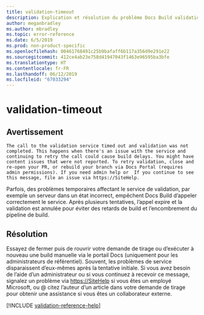 ```yaml
---
title: validation-timeout
description: Explication et résolution du problème Docs Build validation-timeout
author: meganbradley
ms.author: mbradley
ms.topic: error-reference
ms.date: 6/5/2019
ms.prod: non-product-specific
ms.openlocfilehash: 00461768491c25b9bafaff6b117a356d9e291e22
ms.sourcegitcommit: 412ce4ab23e758d41947043f1463e96595ba3bfe
ms.translationtype: HT
ms.contentlocale: fr-FR
ms.lasthandoff: 06/12/2019
ms.locfileid: "67033294"
---
```

# <a name="validation-timeout"></a>validation-timeout

## <a name="warning"></a>Avertissement

`The call to the validation service timed out and validation was not completed. This happens when there's an issue with the service and continuing to retry the call could cause build delays. You might have content issues that were not reported. To retry validation, close and re-open your PR, or rebuild your branch via Docs Portal (requires admin permissions). If you need admin help or  If you continue to see this message, file an issue via https://SiteHelp.`

Parfois, des problèmes temporaires affectant le service de validation, par exemple un serveur dans un état incorrect, empêchent Docs Build d’appeler correctement le service. Après plusieurs tentatives, l’appel expire et la validation est annulée pour éviter des retards de build et l’encombrement du pipeline de build.

## <a name="resolution"></a>Résolution

Essayez de fermer puis de rouvrir votre demande de tirage ou d’exécuter à nouveau une build manuelle via le portail Docs (uniquement pour les administrateurs de référentiel). Souvent, les problèmes de service disparaissent d’eux-mêmes après la tentative initiale. Si vous avez besoin de l’aide d’un administrateur ou si vous continuez à recevoir ce message, signalez un problème via [https://SiteHelp](https://SiteHelp) si vous êtes un employé Microsoft, ou @ citez l’auteur d’un article dans votre demande de tirage pour obtenir une assistance si vous êtes un collaborateur externe.

<!--make sure to add this file to your includes folder and verify the path-->
[!INCLUDE [validation-reference-help](includes/validation-reference-help.md)]
